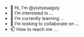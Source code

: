 - 👋 Hi, I’m @yiutseuagsiy
- 👀 I’m interested in ...
- 🌱 I’m currently learning ...
- 💞️ I’m looking to collaborate on ...
- 📫 How to reach me ...

<!---
yiutseuagsiy/yiutseuagsiy is a ✨ special ✨ repository because its `README.md` (this file) appears on your GitHub profile.
You can click the Preview link to take a look at your changes.
--->
